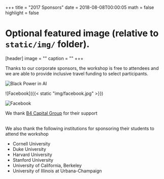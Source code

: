 ﻿+++
title = "2017 Sponsors"
date = 2018-08-08T00:00:05
math = false
highlight = false

# Optional featured image (relative to `static/img/` folder).
[header]
image = ""
caption = ""
+++


Thanks to our corporate sponsors, the workshop is free to attendees and we are able to provide inclusive travel funding to select participants.

![Black Power in AI](/img/blackinai.png)

![Facebook]({{< static "img/facebook.jpg" >}})

![Facebook](/img/facebook.jpg)



We thank [B4 Capital Group](https://b4capitalgroup.com/) for their support
<br><br>

We also thank the following institutions  for sponsoring their students to attend the  workshop

 - Cornell University
 - Duke University
 - Harvard University
 - Stanford University
 - University of California, Berkeley
 - University of Illinois at Urbana-Champaign
